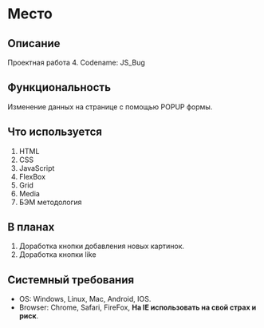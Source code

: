 # Место

## Описание
Проектная работа 4. Codename: JS_Bug

## Функциональность
Изменение данных на странице с помощью POPUP формы.

## Что используется
1. HTML
2. CSS
3. JavaScript
4. FlexBox
5. Grid
6. Media
7. БЭМ методология

## В планах
1. Доработка кнопки добавления новых картинок.
2. Доработка кнопки like

## Системный требования
* OS: Windows, Linux, Mac, Android, IOS.
* Browser: Chrome, Safari, FireFox, __На IE использовать на свой страх и риск__.
